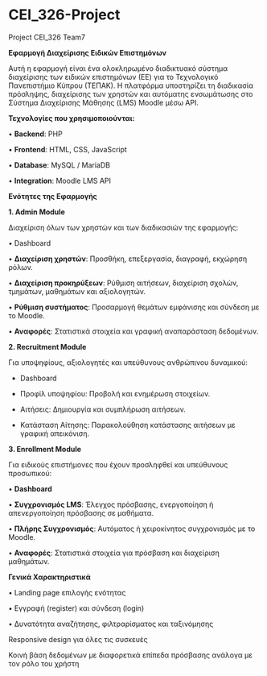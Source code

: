 # CEI_326-Project
Project CEI_326 Team7

**Εφαρμογή Διαχείρισης Ειδικών Επιστημόνων**

Αυτή η εφαρμογή είναι ένα ολοκληρωμένο διαδικτυακό σύστημα διαχείρισης των ειδικών επιστημόνων (ΕΕ) για το Τεχνολογικό Πανεπιστήμιο Κύπρου (ΤΕΠΑΚ). Η πλατφόρμα υποστηρίζει τη διαδικασία πρόσληψης, διαχείρισης των χρηστών και αυτόματης ενσωμάτωσης στο Σύστημα Διαχείρισης Μάθησης (LMS) Moodle μέσω API.


**Τεχνολογίες που χρησιμοποιούνται:**

• **Backend**: PHP

• **Frontend**: HTML, CSS, JavaScript

• **Database**: MySQL / MariaDB

• **Integration**: Moodle LMS API


**Ενότητες της Εφαρμογής**

**1. Admin Module**

Διαχείριση όλων των χρηστών και των διαδικασιών της εφαρμογής:

• Dashboard

• **Διαχείριση χρηστών**: Προσθήκη, επεξεργασία, διαγραφή, εκχώρηση ρόλων.

• **Διαχείριση προκηρύξεων**: Ρύθμιση αιτήσεων, διαχείριση σχολών, τμημάτων, μαθημάτων και αξιολογητών.

• **Ρύθμιση συστήματος**: Προσαρμογή θεμάτων εμφάνισης και σύνδεση με το Moodle.

• **Αναφορές**: Στατιστικά στοιχεία και γραφική αναπαράσταση δεδομένων.


**2. Recruitment Module**

Για υποψηφίους, αξιολογητές και υπεύθυνους ανθρώπινου δυναμικού:

* Dashboard

* Προφίλ υποψηφίου: Προβολή και ενημέρωση στοιχείων.

* Αιτήσεις: Δημιουργία και συμπλήρωση αιτήσεων.

* Κατάσταση Αίτησης: Παρακολούθηση κατάστασης αιτήσεων με γραφική απεικόνιση.


**3. Enrollment Module**

Για ειδικούς επιστήμονες που έχουν προσληφθεί και υπεύθυνους προσωπικού:

• **Dashboard**

• **Συγχρονισμός LMS**: Έλεγχος πρόσβασης, ενεργοποίηση ή απενεργοποίηση πρόσβασης σε μαθήματα.

• **Πλήρης Συγχρονισμός**: Αυτόματος ή χειροκίνητος συγχρονισμός με το Moodle.

• **Αναφορές**: Στατιστικά στοιχεία για πρόσβαση και διαχείριση μαθημάτων.


**Γενικά Χαρακτηριστικά**

• Landing page επιλογής ενότητας

• Εγγραφή (register) και σύνδεση (login)

• Δυνατότητα αναζήτησης, φιλτραρίσματος και ταξινόμησης

Responsive design για όλες τις συσκευές

Κοινή βάση δεδομένων με διαφορετικά επίπεδα πρόσβασης ανάλογα με τον ρόλο του χρήστη
